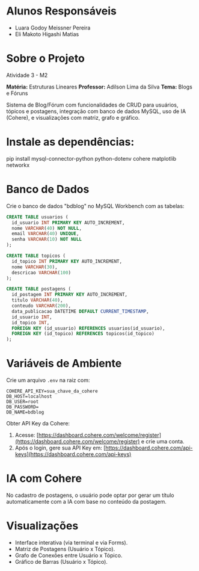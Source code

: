 # Alunos Responsáveis

- Luara Godoy Meissner Pereira
- Eli Makoto Higashi Matias

# Sobre o Projeto

Atividade 3 - M2

**Matéria:** Estruturas Lineares
**Professor:** Adilson Lima da Silva
**Tema:** Blogs e Fóruns

Sistema de Blog/Fórum com funcionalidades de CRUD para usuários, tópicos e postagens, integração com banco de dados MySQL, uso de IA (Cohere), e visualizações com matriz, grafo e gráfico.

# Instale as dependências:

pip install mysql-connector-python python-dotenv cohere matplotlib networkx

# Banco de Dados

Crie o banco de dados "bdblog" no MySQL Workbench com as tabelas:

```sql
CREATE TABLE usuarios (
  id_usuario INT PRIMARY KEY AUTO_INCREMENT,
  nome VARCHAR(40) NOT NULL,
  email VARCHAR(40) UNIQUE,
  senha VARCHAR(10) NOT NULL
);

CREATE TABLE topicos (
  id_topico INT PRIMARY KEY AUTO_INCREMENT,
  nome VARCHAR(30),
  descricao VARCHAR(100)
);

CREATE TABLE postagens (
  id_postagem INT PRIMARY KEY AUTO_INCREMENT,
  titulo VARCHAR(40),
  conteudo VARCHAR(200),
  data_publicacao DATETIME DEFAULT CURRENT_TIMESTAMP,
  id_usuario INT,
  id_topico INT,
  FOREIGN KEY (id_usuario) REFERENCES usuarios(id_usuario),
  FOREIGN KEY (id_topico) REFERENCES topicos(id_topico)
);
```

# Variáveis de Ambiente

Crie um arquivo `.env` na raiz com:

```
COHERE_API_KEY=sua_chave_da_cohere
DB_HOST=localhost
DB_USER=root
DB_PASSWORD=
DB_NAME=bdblog
```

Obter API Key da Cohere:

1. Acesse: [https://dashboard.cohere.com/welcome/register](https://dashboard.cohere.com/welcome/register) e crie uma conta.
2. Após o login, gere sua API Key em: [https://dashboard.cohere.com/api-keys](https://dashboard.cohere.com/api-keys)

# IA com Cohere

No cadastro de postagens, o usuário pode optar por gerar um título automaticamente com a IA com base no conteúdo da postagem.

# Visualizações

- Interface interativa (via terminal e via Forms).
- Matriz de Postagens (Usuário x Tópico).
- Grafo de Conexões entre Usuário x Tópico.
- Gráfico de Barras (Usuário x Tópico).
